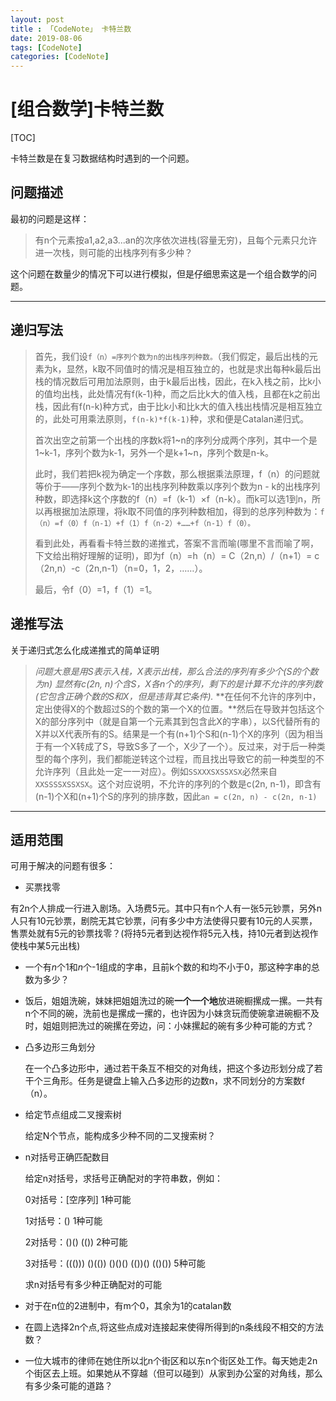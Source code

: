 ```yaml
---
layout: post
title : 「CodeNote」 卡特兰数
date: 2019-08-06
tags: [CodeNote]
categories: [CodeNote]
---
```


# [组合数学]卡特兰数

[TOC]

卡特兰数是在复习数据结构时遇到的一个问题。

## 问题描述

最初的问题是这样：

> 有n个元素按a1,a2,a3...an的次序依次进栈(容量无穷)，且每个元素只允许进一次栈，则可能的出栈序列有多少种？

这个问题在数量少的情况下可以进行模拟，但是仔细思索这是一个组合数学的问题。

---

## 递归写法

>首先，我们设```f（n）=序列个数为n的出栈序列种数。```（我们假定，最后出栈的元素为k，显然，k取不同值时的情况是相互独立的，也就是求出每种k最后出栈的情况数后可用加法原则，由于k最后出栈，因此，在k入栈之前，比k小的值均出栈，此处情况有f(k-1)种，而之后比k大的值入栈，且都在k之前出栈，因此有f(n-k)种方式，由于比k小和比k大的值入栈出栈情况是相互独立的，此处可用乘法原则，```f(n-k)*f(k-1)```种，求和便是Catalan递归式。
>
>首次出空之前第一个出栈的序数k将1~n的序列分成两个序列，其中一个是1~k-1，序列个数为k-1，另外一个是k+1~n，序列个数是n-k。
>
>此时，我们若把k视为确定一个序数，那么根据乘法原理，f（n）的问题就等价于——序列个数为k-1的出栈序列种数乘以序列个数为n - k的出栈序列种数，即选择k这个序数的f（n）=f（k-1）×f（n-k）。而k可以选1到n，所以再根据加法原理，将k取不同值的序列种数相加，得到的总序列种数为：```f（n）=f（0）f（n-1）+f（1）f（n-2）+……+f（n-1）f（0）。```
>
>看到此处，再看看卡特兰数的递推式，答案不言而喻(哪里不言而喻了啊，下文给出稍好理解的证明)，即为f（n）=h（n）= C（2n,n）/（n+1）= c（2n,n）-c（2n,n-1）（n=0，1，2，……）。
>
>最后，令f（0）=1，f（1）=1。

## 递推写法

关于递归式怎么化成递推式的简单证明

> *问题大意是用S表示入栈，X表示出栈，那么合法的序列有多少个(S的个数为n)* *显然有c(2n, n)个含S，X各n个的序列，剩下的是计算不允许的序列数(它包含正确个数的S和X，但是违背其它条件).* **在任何不允许的序列中，定出使得X的个数超过S的个数的第一个X的位置。**然后在导致并包括这个X的部分序列中（就是自第一个元素其到包含此X的字串），以S代替所有的X并以X代表所有的S。结果是一个有(n+1)个S和(n-1)个X的序列（因为相当于有一个X转成了S，导致S多了一个，X少了一个）。反过来，对于后一种类型的每个序列，我们都能逆转这个过程，而且找出导致它的前一种类型的不允许序列（且此处一定一一对应）。例如```SSXXXSXSSXSX```必然来自```XXSSSSXSSXSX```。这个对应说明，不允许的序列的个数是c(2n, n-1)，即含有(n-1)个X和(n+1)个S的序列的排序数，因此```an = c(2n, n) - c(2n, n-1)```

---

## 适用范围

可用于解决的问题有很多：

- 买票找零

有2n个人排成一行进入剧场。入场费5元。其中只有n个人有一张5元钞票，另外n人只有10元钞票，剧院无其它钞票，问有多少中方法使得只要有10元的人买票，售票处就有5元的钞票找零？(将持5元者到达视作将5元入栈，持10元者到达视作使栈中某5元出栈)

- 一个有*n*个1和*n*个-1组成的字串，且前k个数的和均不小于0，那这种字串的总数为多少？

- 饭后，姐姐洗碗，妹妹把姐姐洗过的碗**一个一个地**放进碗橱摞成一摞。一共有n个不同的碗，洗前也是摞成一摞的，也许因为小妹贪玩而使碗拿进碗橱不及时，姐姐则把洗过的碗摞在旁边，问：小妹摞起的碗有多少种可能的方式？

- 凸多边形三角划分

  在一个凸多边形中，通过若干条互不相交的对角线，把这个多边形划分成了若干个三角形。任务是键盘上输入凸多边形的边数n，求不同划分的方案数f（n）。

- 给定节点组成二叉搜索树

  给定N个节点，能构成多少种不同的二叉搜索树？

- n对括号正确匹配数目

  给定n对括号，求括号正确配对的字符串数，例如：

  0对括号：[空序列] 1种可能

  1对括号：() 1种可能

  2对括号：()() (()) 2种可能

  3对括号：((())) ()(()) ()()() (())() (()()) 5种可能

  求n对括号有多少种正确配对的可能

- 对于在n位的2进制中，有m个0，其余为1的catalan数

- 在圆上选择2n个点,将这些点成对连接起来使得所得到的n条线段不相交的方法数？

- 一位大城市的律师在她住所以北n个街区和以东n个街区处工作。每天她走2n个街区去上班。如果她从不穿越（但可以碰到）从家到办公室的对角线，那么有多少条可能的道路？